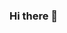 ### Hi there 👋

<!--
**Chen-Junyao/Chen-Junyao** is a ✨ _special_ ✨ repository because its `README.md` (this file) appears on your GitHub profile.
- 👋 Hi, I’m Junyao Chen...
- 🔭 I’m currently working on SZTU as a research assistant...
- 👯 I’m looking to collaborate on all computer vision related task...
- 💞️ I’m looking for a Ph.D. position :-).
- 📫  Please reach me via chen879037975 AT ajou DOT ac DOT kr
-->
